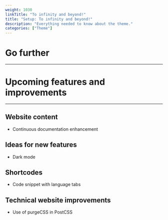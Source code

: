 ```yaml
---
weight: 1030
linkTitle: "To infinity and beyond!"
title: "Setup: To infinity and beyond!"
description: "Everything needed to know about the theme."
categories: ["Theme"]
---
```


# Go further
---

# Upcoming features and improvements
---

## Website content
* Continuous documentation enhancement

## Ideas for new features
* Dark mode

## Shortcodes
* Code snippet with language ​​tabs

## Technical website improvements
* Use of purgeCSS in PostCSS